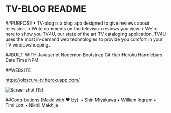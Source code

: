 # TV-BLOG README


##PURPOSE
•	TV-blog is a blog app designed to give reviews about television.
•	Write comments on the television reviews you view.
•	We're here to show you TV4U, our state of the art TV cataloging
    application. TV4U uses the most in-demand web technologies to provide you comfort in your TV windowshopping.



##BUILT WITH
Javascript
Nodemon
Bootstrap
Git Hub
Heroku
Handlebars
Date Time NPM


##WEBSITE

https://obscure-tv.herokuapp.com/


![Screenshot (15)](https://user-images.githubusercontent.com/90490335/154868021-38826a7f-055c-44e0-8cc5-b8fc5440247f.png)

##Contributions (Made with ❤️ by):
• Shin Miyakawa
• William Ingram
• Timi Lott
• Nikhil Makhija
 
 
